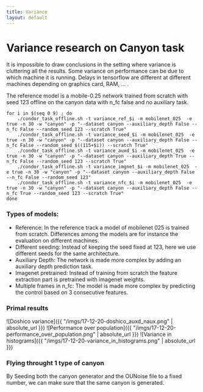 ```yaml
---
title: Variance
layout: default
---
```


# Variance research on Canyon task

It is impossible to draw conclusions in the setting where variance is cluttering all the results.
Some variance on performance can be due to which machine it is running. Delays in tensorflow are different at different machines depending on graphics card, RAM, ... .

The reference model is a mobile-0.25 network trained from scratch with seed 123 offline on the canyon data with n_fc false and no auxiliary task.

```
for i in $(seq 0 9) ; do
	./condor_task_offline.sh -t variance_ref_$i -m mobilenet_025  -e true -n 30 -w "canyon" -p "--dataset canyon --auxiliary_depth False --n_fc False --random_seed 123 --scratch True" 
	./condor_task_offline.sh -t variance_seed_$i -m mobilenet_025  -e true -n 30 -w "canyon" -p "--dataset canyon --auxiliary_depth False --n_fc False --random_seed $((115+$i)) --scratch True"
	./condor_task_offline.sh -t variance_auxd_$i -m mobilenet_025  -e true -n 30 -w "canyon" -p "--dataset canyon --auxiliary_depth True --n_fc False --random_seed 123 --scratch True" 
	./condor_task_offline.sh -t variance_imgnet_$i -m mobilenet_025  -e true -n 30 -w "canyon" -p "--dataset canyon --auxiliary_depth False --n_fc False --random_seed 123" 
	./condor_task_offline.sh -t variance_nfc_$i -m mobilenet_025  -e true -n 30 -w "canyon" -p "--dataset canyon --auxiliary_depth False --n_fc True --random_seed 123 --scratch True" 
done

```

### Types of models:

* Reference: In the reference track a model of mobilenet 025 is trained from scratch. Differences among the models are for instance the evaluation on different machines.
* Different seeding: Instead of keeping the seed fixed at 123, here we use different seeds for the same architecture.
* Auxiliary Depth: The network is made more complex by adding an auxiliary depth prediction task.
* Imagenet pretrained: Instead of training from scratch the feature extraction part is pretrained with imagenet weights.
* Multiple frames in n_fc: The model is made more complex by predicting the control based on 3 consecutive features.

### Primal results

![Doshico variance]({{ "/imgs/17-12-20-doshico_auxd_naux.png" | absolute_url }})
![Performance over population]({{ "/imgs/17-12-20-performance_over_population.png" | absolute_url }})
![Variance in histograms]({{ "/imgs/17-12-20-variance_in_histograms.png" | absolute_url }})


### Flying throught 1 type of canyon

By Seeding both the canyon generator and the OUNoise file to a fixed number, we can make sure that the same canyon is generated.
